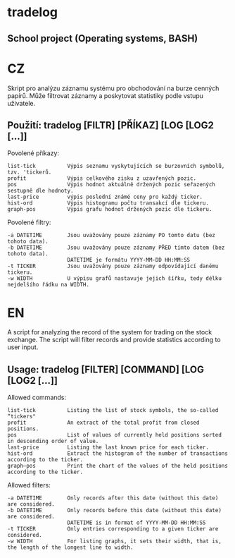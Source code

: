 
# tradelog 

## School project (Operating systems, BASH)


# CZ
Skript pro analýzu záznamu systému pro obchodování na burze cenných papírů.
Může filtrovat záznamy a poskytovat statistiky podle vstupu uživatele.
## Použití:     tradelog [FILTR] [PŘÍKAZ] [LOG [LOG2 [...]]

Povolené příkazy:
```
list-tick          Výpis seznamu vyskytujících se burzovních symbolů, tzv. 'tickerů.
profit             Výpis celkového zisku z uzavřených pozic.
pos                Výpis hodnot aktuálně držených pozic seřazených sestupně dle hodnoty.
last-price         výpis poslední známé ceny pro každý ticker.
hist-ord           Výpis histogramu počtu transakcí dle tickeru.
graph-pos          Výpis grafu hodnot držených pozic dle tickeru.
```

Povolené filtry:
```
-a DATETIME        Jsou uvažovány pouze záznamy PO tomto datu (bez tohoto data).
-b DATETIME        Jsou uvažovány pouze záznamy PŘED tímto datem (bez tohoto data).
                   DATETIME je formátu YYYY-MM-DD HH:MM:SS
-t TICKER          Jsou uvažovány pouze záznamy odpovídající danému tickeru.
-w WIDTH           U výpisu grafů nastavuje jejich šířku, tedy délku nejdelšího řádku na WIDTH.
```

# EN
A script for analyzing the record of the system for trading on the stock exchange. 
The script will filter records and provide statistics according to user input.
## Usage:     tradelog [FILTER] [COMMAND] [LOG [LOG2 [...]]
Allowed commands:
```
list-tick          Listing the list of stock symbols, the so-called “tickers"
profit             An extract of the total profit from closed positions.
pos                List of values of currently held positions sorted in descending order of value.
last-price         Listing the last known price for each ticker.
hist-ord           Extract the histogram of the number of transactions according to the ticker.
graph–pos          Print the chart of the values of the held positions according to the ticker.
```
Allowed filters:
```
-a DATETIME        Only records after this date (without this date) are considered.
-b DATETIME        Only records before this date (without this date) are considered.
                   DATETIME is in format of YYYY-MM-DD HH:MM:SS
-t TICKER          Only entries corresponding to a given ticker are considered.
-w WIDTH           For listing graphs, it sets their width, that is, the length of the longest line to width.
```
